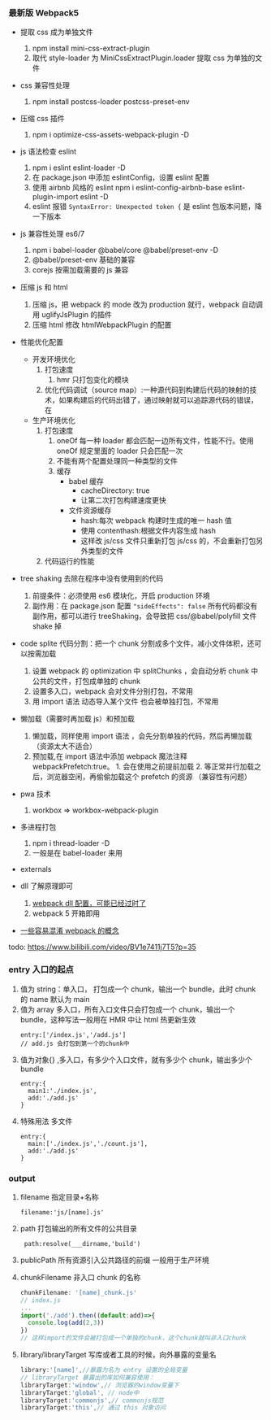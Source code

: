 ### 最新版 Webpack5

- 提取 css 成为单独文件

  1. npm install mini-css-extract-plugin
  2. 取代 style-loader 为 MiniCssExtractPlugin.loader 提取 css 为单独的文件

- css 兼容性处理

  1. npm install postcss-loader postcss-preset-env

- 压缩 css 插件

  1. npm i optimize-css-assets-webpack-plugin -D

- js 语法检查 eslint

  1. npm i eslint eslint-loader -D
  2. 在 package.json 中添加 eslintConfig，设置 eslint 配置
  3. 使用 airbnb 风格的 eslint npm i eslint-config-airbnb-base eslint-plugin-import eslint -D
  4. eslint 报错 `SyntaxError: Unexpected token {` 是 eslint 包版本问题，降一下版本

- js 兼容性处理 es6/7

  1. npm i babel-loader @babel/core @babel/preset-env -D
  2. @babel/preset-env 基础的兼容
  3. corejs 按需加载需要的 js 兼容

- 压缩 js 和 html

  1. 压缩 js，把 webpack 的 mode 改为 production 就行，webpack 自动调用 uglifyJsPlugin 的插件
  2. 压缩 html 修改 htmlWebpackPlugin 的配置

- 性能优化配置
  - 开发环境优化
    1. 打包速度
       1. hmr 只打包变化的模块
    1. 优化代码调试（source map）:一种源代码到构建后代码的映射的技术，如果构建后的代码出错了，通过映射就可以追踪源代码的错误，在
  - 生产环境优化
    1. 打包速度
       1. oneOf 每一种 loader 都会匹配一边所有文件，性能不行。使用 oneOf 规定里面的 loader 只会匹配一次
       2. 不能有两个配置处理同一种类型的文件
       3. 缓存
          - babel 缓存
            - cacheDirectory: true
            - 让第二次打包构建速度更快
          - 文件资源缓存
            - hash:每次 webpack 构建时生成的唯一 hash 值
            - 使用 contenthash:根据文件内容生成 hash
            - 这样改 js/css 文件只重新打包 js/css 的，不会重新打包另外类型的文件
    2. 代码运行的性能
- tree shaking 去除在程序中没有使用到的代码
  1. 前提条件：必须使用 es6 模块化，开启 production 环境
  2. 副作用：在 package.json 配置 `"sideEffects": false` 所有代码都没有副作用，都可以进行 treeShaking，会导致把 css/@babel/polyfill 文件 shake 掉
- code splite 代码分割：把一个 chunk 分割成多个文件，减小文件体积，还可以按需加载

  1. 设置 webpack 的 optimization 中 splitChunks ，会自动分析 chunk 中公共的文件，打包成单独的 chunk
  2. 设置多入口，webpack 会对文件分别打包，不常用
  3. 用 import 语法 动态导入某个文件 也会被单独打包，不常用

- 懒加载（需要时再加载 js）和预加载

  1. 懒加载，同样使用 import 语法 ，会先分割单独的代码，然后再懒加载（资源太大不适合）
  2. 预加载,在 import 语法中添加 webpack 魔法注释 webpackPrefetch:true。 1. 会在使用之前提前加载 2. 等正常并行加载之后，浏览器空闲，再偷偷加载这个 prefetch 的资源 （兼容性有问题）

- pwa 技术
  1. workbox => workbox-webpack-plugin
- 多进程打包
  1. npm i thread-loader -D
  2. 一般是在 babel-loader 来用
- externals

- dll 了解原理即可

  1. [webpack dll 配置，可能已经过时了](https://juejin.im/post/5d8aac8fe51d4578477a6699)
  2. webpack 5 开箱即用

- [一些容易混淆 webpack 的概念](https://juejin.im/post/5cede821f265da1bbd4b5630)

todo: https://www.bilibili.com/video/BV1e7411j7T5?p=35

### entry 入口的起点

1. 值为 string：单入口， 打包成一个 chunk，输出一个 bundle，此时 chunk 的 name 默认为 main
2. 值为 array 多入口，所有入口文件只会打包成一个 chunk，输出一个 bundle，这种写法一般用在 HMR 中让 html 热更新生效
   ```
   entry:['/index.js','/add.js']
   // add.js 会打包到第一个的chunk中
   ```
3. 值为对象{} ,多入口，有多少个入口文件，就有多少个 chunk，输出多少个 bundle
   ```
   entry:{
     main1:'./index.js',
     add:'./add.js'
   }
   ```
4. 特殊用法 多文件
   ```
   entry:{
     main:['./index.js','./count.js'],
     add:'./add.js'
   }
   ```

### output

1. filename 指定目录+名称
   ```
   filename:'js/[name].js'
   ```
2. path 打包输出的所有文件的公共目录

   ```
    path:resolve(___dirname,'build')
   ```

3. publicPath 所有资源引入公共路径的前缀 一般用于生产环境

4. chunkFilename 非入口 chunk 的名称

   ```javascript
   chunkFilename: '[name]_chunk.js'
   // index.js
   ...
   import('./add').then((default:add)=>{
     console.log(add(2,3))
   })
   // 这样import的文件会被打包成一个单独的chunk，这个chunk就叫非入口chunk
   ```

5. library/libraryTarget 写库或者工具的时候，向外暴露的变量名

   ```js
   library:'[name]',//暴露为名为 entry 设置的全局变量
   // libraryTarget 暴露出的库如何兼容使用：
   libraryTarget:'window',// 浏览器的window变量下
   libraryTarget:'global', // node中
   libraryTarget:'commonjs',// commonjs规范
   libraryTarget:'this',// 通过 this 对象访问

   ```
